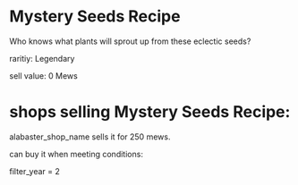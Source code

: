 # Mystery Seeds Recipe

Who knows what plants will sprout up from these eclectic seeds?

raritiy: Legendary

sell value: 0 Mews

# shops selling Mystery Seeds Recipe:

alabaster_shop_name sells it for 250 mews.

can buy it when meeting conditions: 

filter_year = 2